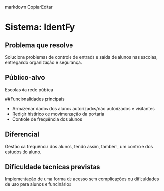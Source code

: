 markdown
CopiarEditar
# Sistema: IdentFy

## Problema que resolve
Soluciona problemas de controle de entrada e saída de alunos nas escolas, entregando organização e segurança.

## Público-alvo
Escolas da rede pública

##Funcionalidades principais
- Armazenar dados dos alunos autorizados/não autorizados e visitantes
- Redigir histírico de movimentação da portaria
- Controle de frequência dos alunos

##  Diferencial
Gestão da frequência dos alunos, tendo assim, também, um controle dos estudos do aluno.

## Dificuldade técnicas previstas
Implementação de uma forma de acesso sem complicações ou dificuldades de uso para alunos e funcinários
